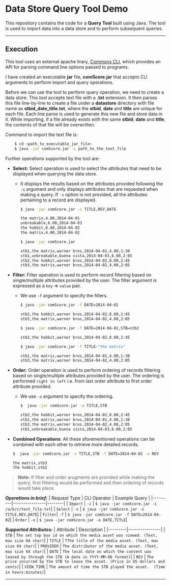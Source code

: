 Data Store Query Tool Demo
===================
This repository contains the code for a **Query Tool** built using Java. The tool is used to import data into a data store and to perform subsequent queries. 

----------

Execution 
------------
This tool uses an external apache lirary, [Commons CLI], which provides an API for parsing command line options passed to programs.

I have created an executable **jar** file, **comScore.jar** that accepts CLI arguments to perform import and query operations. 

Before we can use the tool to perform query operation, we need to create a data store. This tool accepts text file with a **.txt** extension. It then parses this file line-by-line to create a file under a **datastore** directory with file name as **stbid_date_title.txt**, where the **stbid**, **date** and **title** are unique for each file. Each line parse is used to generate this new file and store data in it. While importing, if a file already exists with the same **stbid**, **date** and **title**, the contents of that file will be overwritten. 

Command to import the text file is:
```sh
    $ cd <path_to_executable_jar_file>
    $ java -jar comScore.jar -i path_to_the_text_file
```

Further operations supported by the tool are:
- **Select:** Select operation is used to select the attributes that need to be displayed when querying the data store. 
    - It displays the results based on the attributes provided following the `-s` argument  and only displays attributes that are requested when making a query. If `-s` option is not provided, all the attributes pertaining to a record are displayed.

        ```sh
        $ java -jar comScore.jar -s TITLE,REV,DATE 
        
        the matrix,4.00,2014-04-01
        unbreakable,6.00,2014-04-03
        the hobbit,8.00,2014-04-02
        the matrix,4.00,2014-04-02
        ```
        
        ```sh
        $ java -jar comScore.jar  
        
        stb1,the matrix,warner bros,2014-04-01,4.00,1:30
        stb1,unbreakable,buena vista,2014-04-03,6.00,2:05
        stb2,the hobbit,warner bros,2014-04-02,8.00,2:45
        stb3,the matrix,warner bros,2014-04-02,4.00,2:05
        ```

- **Filter:** Filter operation is used to perform record filtering based on single/multiple attributes provided by the user. The filter argument is expressed as a `key` => `value` pair.  

    - We use `-f` argument to specify the filters.
    
        ```sh
        $ java -jar comScore.jar -f DATE=2014-04-02
        
        stb2,the hobbit,warner bros,2014-04-02,8.00,2:45
        stb3,the matrix,warner bros,2014-04-02,4.00,2:05
        ```
        
        ```sh
        $ java -jar comScore.jar -f DATE=2014-04-02,STB=stb2
        
        stb2,the hobbit,warner bros,2014-04-02,8.00,2:45
        ```
        
        ```sh
        $ java -jar comScore.jar -f TITLE-"the matrix"
        
        stb1,the matrix,warner bros,2014-04-01,4.00,1:30
        stb3,the matrix,warner bros,2014-04-02,4.00,2:05
        ```
            
- **Order:** Order operation is used to perform ordering of records filtering based on single/multiple attributes provided by the user. The ordering is performed `right to left` i.e. from last order attribute to first order attribute provided. 
    - We use `-o` argument to specify the ordering.
    
        ```sh
        $  java -jar comScore.jar -o TITLE,STB 
        
        stb2,the hobbit,warner bros,2014-04-02,8.00,2:45
        stb1,the matrix,warner bros,2014-04-01,4.00,1:30
        stb3,the matrix,warner bros,2014-04-02,4.00,2:05
        stb1,unbreakable,buena vista,2014-04-03,6.00,2:05
        ```
   
- **Combined Operations**: All these aforementioned operations can be combined with each other to retrieve more detailed records. 

    ```sh
    $  java -jar comScore.jar -s TITLE,STB -f DATE=2014-04-02 -o REV
    
    the matrix,stb3
    the hobbit,stb2
    ```


> **Note:** If filter and order arugments are provided while making the query, first filtering would be performed and then ordering of records would take place.


***Operations in brief:***
| Request Type | CLI Operator | Example Query |
|---------|----------------|--------|
| `Import` | `-i`      | ```$ java -jar comScore.jar -i /a/b/c/test_file.txt```|
| `Select` | `-s`      | ```$ java -jar comScore.jar -s TITLE,REV,DATE```|
| `Filter`| `-f` | ```$ java -jar comScore.jar -f DATE=2014-04-02```|
| `Order` | `-o` | ```$ java -jar comScore.jar -o DATE,TITLE```|


***Supported Attributes:***
| Attribute | Description | 
|---------|----------------|
| `STB` | `The set top box id on which the media asset was viewed. (Text, max size 64 char)`| 
| `TITLE` | `TThe title of the media asset. (Text, max size 64 char)`| 
| `PROVIDER` | `The distributor of the media asset. (Text, max size 64 char)`| 
| `DATE` | `The local date on which the content was leased by through the STB (A date in YYYY-MM-DD format)`| 
| `REV` | `The price incurred by the STB to lease the asset. (Price in US dollars and cents)`| 
| `VIEW_TIME` | `The amount of time the STB played the asset.  (Time in hours:minutes)`| 

----


[//]: # (These are reference links used in the body of this note and get stripped out when the markdown processor does its job. There is no need to format nicely because it shouldn't be seen. Thanks SO - http://stackoverflow.com/questions/4823468/store-comments-in-markdown-syntax)

[Commons CLI]: <https://commons.apache.org/proper/commons-cli/>
   


